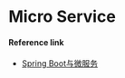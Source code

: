 # Micro Service

#### Reference link

- [Spring Boot与微服务](http://blog.csdn.net/flyingzhlunasea?viewmode=contents)